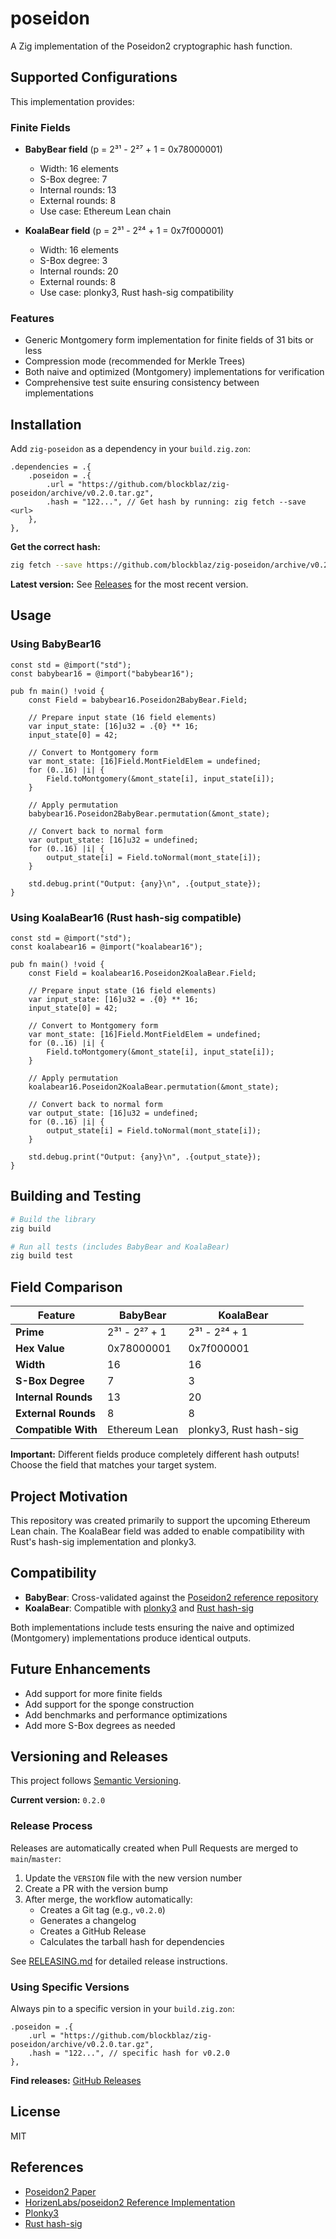 # poseidon

A Zig implementation of the Poseidon2 cryptographic hash function.

## Supported Configurations

This implementation provides:

### Finite Fields

- **BabyBear field** (p = 2³¹ - 2²⁷ + 1 = 0x78000001)
  - Width: 16 elements
  - S-Box degree: 7
  - Internal rounds: 13
  - External rounds: 8
  - Use case: Ethereum Lean chain

- **KoalaBear field** (p = 2³¹ - 2²⁴ + 1 = 0x7f000001)  
  - Width: 16 elements
  - S-Box degree: 3
  - Internal rounds: 20
  - External rounds: 8
  - Use case: plonky3, Rust hash-sig compatibility

### Features

- Generic Montgomery form implementation for finite fields of 31 bits or less
- Compression mode (recommended for Merkle Trees)
- Both naive and optimized (Montgomery) implementations for verification
- Comprehensive test suite ensuring consistency between implementations

## Installation

Add `zig-poseidon` as a dependency in your `build.zig.zon`:

```zig
.dependencies = .{
    .poseidon = .{
        .url = "https://github.com/blockblaz/zig-poseidon/archive/v0.2.0.tar.gz",
        .hash = "122...", // Get hash by running: zig fetch --save <url>
    },
},
```

**Get the correct hash:**
```bash
zig fetch --save https://github.com/blockblaz/zig-poseidon/archive/v0.2.0.tar.gz
```

**Latest version:** See [Releases](https://github.com/blockblaz/zig-poseidon/releases) for the most recent version.

## Usage

### Using BabyBear16

```zig
const std = @import("std");
const babybear16 = @import("babybear16");

pub fn main() !void {
    const Field = babybear16.Poseidon2BabyBear.Field;
    
    // Prepare input state (16 field elements)
    var input_state: [16]u32 = .{0} ** 16;
    input_state[0] = 42;
    
    // Convert to Montgomery form
    var mont_state: [16]Field.MontFieldElem = undefined;
    for (0..16) |i| {
        Field.toMontgomery(&mont_state[i], input_state[i]);
    }
    
    // Apply permutation
    babybear16.Poseidon2BabyBear.permutation(&mont_state);
    
    // Convert back to normal form
    var output_state: [16]u32 = undefined;
    for (0..16) |i| {
        output_state[i] = Field.toNormal(mont_state[i]);
    }
    
    std.debug.print("Output: {any}\n", .{output_state});
}
```

### Using KoalaBear16 (Rust hash-sig compatible)

```zig
const std = @import("std");
const koalabear16 = @import("koalabear16");

pub fn main() !void {
    const Field = koalabear16.Poseidon2KoalaBear.Field;
    
    // Prepare input state (16 field elements)
    var input_state: [16]u32 = .{0} ** 16;
    input_state[0] = 42;
    
    // Convert to Montgomery form
    var mont_state: [16]Field.MontFieldElem = undefined;
    for (0..16) |i| {
        Field.toMontgomery(&mont_state[i], input_state[i]);
    }
    
    // Apply permutation
    koalabear16.Poseidon2KoalaBear.permutation(&mont_state);
    
    // Convert back to normal form
    var output_state: [16]u32 = undefined;
    for (0..16) |i| {
        output_state[i] = Field.toNormal(mont_state[i]);
    }
    
    std.debug.print("Output: {any}\n", .{output_state});
}
```

## Building and Testing

```bash
# Build the library
zig build

# Run all tests (includes BabyBear and KoalaBear)
zig build test
```

## Field Comparison

| Feature | BabyBear | KoalaBear |
|---------|----------|-----------|
| **Prime** | 2³¹ - 2²⁷ + 1 | 2³¹ - 2²⁴ + 1 |
| **Hex Value** | 0x78000001 | 0x7f000001 |
| **Width** | 16 | 16 |
| **S-Box Degree** | 7 | 3 |
| **Internal Rounds** | 13 | 20 |
| **External Rounds** | 8 | 8 |
| **Compatible With** | Ethereum Lean | plonky3, Rust hash-sig |

**Important:** Different fields produce completely different hash outputs! Choose the field that matches your target system.

## Project Motivation

This repository was created primarily to support the upcoming Ethereum Lean chain. The KoalaBear field was added to enable compatibility with Rust's hash-sig implementation and plonky3.

## Compatibility

- **BabyBear**: Cross-validated against the [Poseidon2 reference repository](https://github.com/HorizenLabs/poseidon2)
- **KoalaBear**: Compatible with [plonky3](https://github.com/Plonky3/Plonky3) and [Rust hash-sig](https://github.com/b-wagn/hash-sig)

Both implementations include tests ensuring the naive and optimized (Montgomery) implementations produce identical outputs.

## Future Enhancements

- Add support for more finite fields
- Add support for the sponge construction
- Add benchmarks and performance optimizations
- Add more S-Box degrees as needed

## Versioning and Releases

This project follows [Semantic Versioning](https://semver.org/). 

**Current version:** `0.2.0`

### Release Process

Releases are automatically created when Pull Requests are merged to `main`/`master`:

1. Update the `VERSION` file with the new version number
2. Create a PR with the version bump
3. After merge, the workflow automatically:
   - Creates a Git tag (e.g., `v0.2.0`)
   - Generates a changelog
   - Creates a GitHub Release
   - Calculates the tarball hash for dependencies

See [RELEASING.md](RELEASING.md) for detailed release instructions.

### Using Specific Versions

Always pin to a specific version in your `build.zig.zon`:

```zig
.poseidon = .{
    .url = "https://github.com/blockblaz/zig-poseidon/archive/v0.2.0.tar.gz",
    .hash = "122...", // specific hash for v0.2.0
},
```

**Find releases:** [GitHub Releases](https://github.com/blockblaz/zig-poseidon/releases)

## License

MIT

## References

- [Poseidon2 Paper](https://eprint.iacr.org/2023/323)
- [HorizenLabs/poseidon2 Reference Implementation](https://github.com/HorizenLabs/poseidon2)
- [Plonky3](https://github.com/Plonky3/Plonky3)
- [Rust hash-sig](https://github.com/b-wagn/hash-sig)

